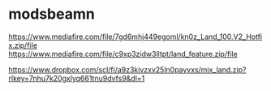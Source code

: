 # modsbeamn


https://www.mediafire.com/file/7gd6mhj449egoml/kn0z_Land_100.V2_Hotfix.zip/file
https://www.mediafire.com/file/c9xp3zidw3lltpt/land_feature.zip/file

https://www.dropbox.com/scl/fi/a9z3kivzxv25ln0payvxs/mix_land.zip?rlkey=7nhu7k20gxlyq661tnu9dvfs9&dl=1
